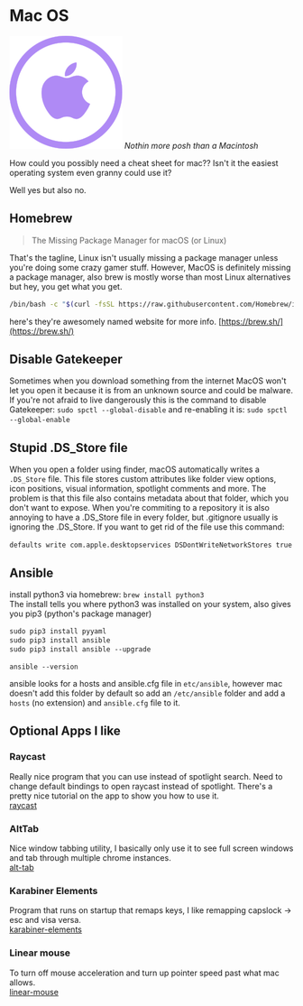 # Mac OS
![Macintosh](./svgs/apple.svg "Macintosh")
*Nothin more posh than a Macintosh*

How could you possibly need a cheat sheet for mac?? Isn't it the easiest operating system even granny could use it?

Well yes but also no.

## Homebrew

> The Missing Package Manager for macOS (or Linux)

That's the tagline, Linux isn't usually missing a package manager unless you're doing some crazy gamer stuff. 
However, MacOS is definitely missing a package manager, also brew is mostly worse than most Linux alternatives but 
hey, you get what you get. 

```bash
/bin/bash -c "$(curl -fsSL https://raw.githubusercontent.com/Homebrew/install/HEAD/install.sh)"
```

here's they're awesomely named website for more info. 
[https://brew.sh/](https://brew.sh/)

## Disable Gatekeeper

Sometimes when you download something from the internet MacOS won't let you open it because it 
is from an unknown source and could be malware. If you're not afraid to live dangerously this is the 
command to disable Gatekeeper:
`sudo spctl --global-disable`
and re-enabling it is: 
`sudo spctl --global-enable`

## Stupid .DS_Store file
When you open a folder using finder, macOS automatically writes a `.DS_Store` file. This file stores 
custom attributes like folder view options, icon positions, visual information, spotlight comments and
more. The problem is that this file also contains metadata about that folder, which you don't want to expose. 
When you're commiting to a repository it is also annoying to have a .DS_Store file in every folder,
but .gitignore usually is ignoring the .DS_Store. If you want to get rid of the file use this command: 

`defaults write com.apple.desktopservices DSDontWriteNetworkStores true`

## Ansible
install python3 via homebrew: `brew install python3`  
The install tells you where python3 was installed on your system, also gives you pip3 (python's package manager)

```
sudo pip3 install pyyaml
sudo pip3 install ansible 
sudo pip3 install ansible --upgrade 
```

`ansible --version`

ansible looks for a hosts and ansible.cfg file in `etc/ansible`, however mac doesn't add this folder by default
so add an `/etc/ansible` folder and add a `hosts` (no extension) and `ansible.cfg` file to it. 

## Optional Apps I like

### Raycast
Really nice program that you can use instead of spotlight search. Need to change default bindings to 
open raycast instead of spotlight. There's a pretty nice tutorial on the app to show you how to use it.   
[raycast](https://raycast.com)

### AltTab
Nice window tabbing utility, I basically only use it to see full screen windows and tab through multiple 
chrome instances.   
[alt-tab](https://alt-tab-macos.netlify.app/)

### Karabiner Elements
Program that runs on startup that remaps keys, I like remapping capslock -> esc and visa versa.  
[karabiner-elements](https://karabiner-elements.pqrs.org/)

### Linear mouse
To turn off mouse acceleration and turn up pointer speed past what mac allows.    
[linear-mouse](https://linearmouse.org/)
